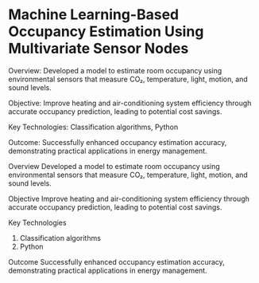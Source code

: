 # Machine Learning-Based Occupancy Estimation Using Multivariate Sensor Nodes

Overview: Developed a model to estimate room occupancy using environmental sensors that measure CO₂, temperature, light, motion, and sound levels.

Objective: Improve heating and air-conditioning system efficiency through accurate occupancy prediction, leading to potential cost savings.

Key Technologies: Classification algorithms, Python

Outcome: Successfully enhanced occupancy estimation accuracy, demonstrating practical applications in energy management.

Overview
Developed a model to estimate room occupancy using environmental sensors that measure CO₂, temperature, light, motion, and sound levels.

Objective
Improve heating and air-conditioning system efficiency through accurate occupancy prediction, leading to potential cost savings.

Key Technologies

1. Classification algorithms
2. Python

Outcome
Successfully enhanced occupancy estimation accuracy, demonstrating practical applications in energy management.
